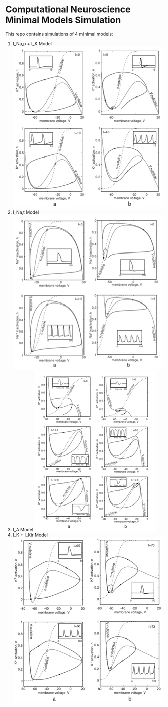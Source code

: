 # Computational Neuroscience Minimal Models Simulation
This repo contains simulations of 4 minimal models:
1) I_Na,p + I_K Model
![I_Na,p + I_K Model](https://github.com/surabhisnath/Computational-Neuroscience-Minimal-Models-Simulation/blob/master/img/1.png)
2) I_Na,t Model
![I_Na,t Model](https://github.com/surabhisnath/Computational-Neuroscience-Minimal-Models-Simulation/blob/master/img/2.png)
3) I_A Model
![I_A Model](https://github.com/surabhisnath/Computational-Neuroscience-Minimal-Models-Simulation/blob/master/img/3.png)
4)  I_K + I_Kir Model
![I_K + I_Kir Model](https://github.com/surabhisnath/Computational-Neuroscience-Minimal-Models-Simulation/blob/master/img/4.png)
